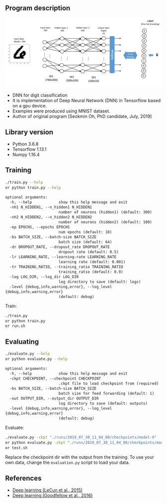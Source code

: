## Program description
![DNN architecture](DNNarchitecture.png)
- DNN for digit classification
- It is implementation of Deep Neural Network (DNN) in Tensorflow based on a gpu device.
- Examples were produced using MNIST dataset. 
- Author of original program
[Seokmin Oh, PhD candidate, July, 2019]

## Library version
- Python 3.6.8
- Tensorflow 1.13.1
- Numpy 1.16.4

## Training
```bash
./train.py --help
or python train.py --help
```

```
optional arguments:
  -h, --help            show this help message and exit
  -nh1 N_HIDDEN1, --n_hidden1 N_HIDDEN1
                        number of neurons (hidden1) (default: 300)
  -nh2 N_HIDDEN2, --n_hidden2 N_HIDDEN2
                        number of neurons (hidden2) (default: 100)
  -ep EPOCHS, --epochs EPOCHS
                        num epochs (default: 10)
  -bs BATCH_SIZE, --batch-size BATCH_SIZE
                        batch size (default: 64)
  -dr DROPOUT_RATE, --dropout_rate DROPOUT_RATE
                        dropout rate (default: 0.5)
  -lr LEARNING_RATE, --learning-rate LEARNING_RATE
                        learning rate (default: 0.001)
  -tr TRAINING_RATIO, --training_ratio TRAINING_RATIO
                        training_ratio (default: 0.9)
  -log LOG_DIR, --log_dir LOG_DIR
                        log directory to save (default: logs)
  -level {debug,info,warning,error}, --log_level {debug,info,warning,error}
                        (default: debug)
```

Train:
```bash
./train.py
or python train.py
or run.sh
```

## Evaluating
```bash
./evaluate.py --help
or python evaluate.py --help
```

```
optional arguments:
  -h, --help            show this help message and exit
  -ckpt CHECKPOINT, --checkpoint CHECKPOINT
                        .ckpt file to load checkpoint from (required)
  -bs BATCH_SIZE, --batch-size BATCH_SIZE
                        batch size for feed forwarding (default: 1)
  -out OUTPUT_DIR, --output_dir OUTPUT_DIR
                        log directory to save (default: outputs)
  -level {debug,info,warning,error}, --log_level {debug,info,warning,error}
                        (default: debug)
```

Evaluate:
```bash
./evaluate.py -ckpt "./runs/2019_07_30_11_04_00/checkpoints/model-9"
or python evaluate.py -ckpt "./runs/2019_07_30_11_04_00/checkpoints/model-9"
or test.sh
```

Replace the checkpoint dir with the output from the training. To use your own data, change the `evaluation.py` script to load your data.


## References
- [Deep learning (LeCun et al., 2015)](https://www.nature.com/articles/nature14539)
- [Deep learning (Goodfellow et al., 2016)](https://www.deeplearningbook.org/)
